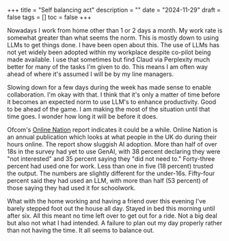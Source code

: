 +++
title = "Self balancing act"
description = ""
date = "2024-11-29"
draft = false
tags = []
toc = false
+++

Nowadays I work from home other than 1 or 2 days a month. My work rate is somewhat greater than what seems the norm. This is mostly down to using LLMs to get things done. I have been open about this. The use of LLMs has not yet widely been adopted within my workplace despite co-pilot being made available. I use that sometimes but find Claud via Perplexity much better for many of the tasks I'm given to do. This means I am often way ahead of where it's assumed I will be by my line managers. 

Slowing down for a few days during the week has made sense to enable collaboration. I'm okay with that. I think that it's only a matter of time before it becomes an expected norm to use LLM's to enhance productivity.  Good to be ahead of the game. I am making the most of the situation until that time goes. I wonder how long it will be before it does. 

Ofcom's [Online Nation](https://www.ofcom.org.uk/media-use-and-attitudes/online-habits/online-nation/) report indicates it could be a while. Online Nation is an annual publication which looks at what people in the UK do during their hours online. The report show sluggish AI adoption. More than half of over 18s in the survey had yet to use GenAI, with 38 percent declaring they were "not interested" and 35 percent saying they "did not need to."  Forty-three percent had used one for work.  Less than one in five (18 percent) trusted the output. The numbers are slightly different for the under-16s. Fifty-four percent said they had used an LLM, with more than half (53 percent) of those saying they had used it for schoolwork.  

What with the home working and having a friend over this evening I've barely stepped foot out the house all day.  Stayed in bed this morning until after six. All this meant no time left over to get out for a ride. Not a big deal but also not what I had intended. A failure to plan out my day properly rather than not having the time. It all seems to balance out.
